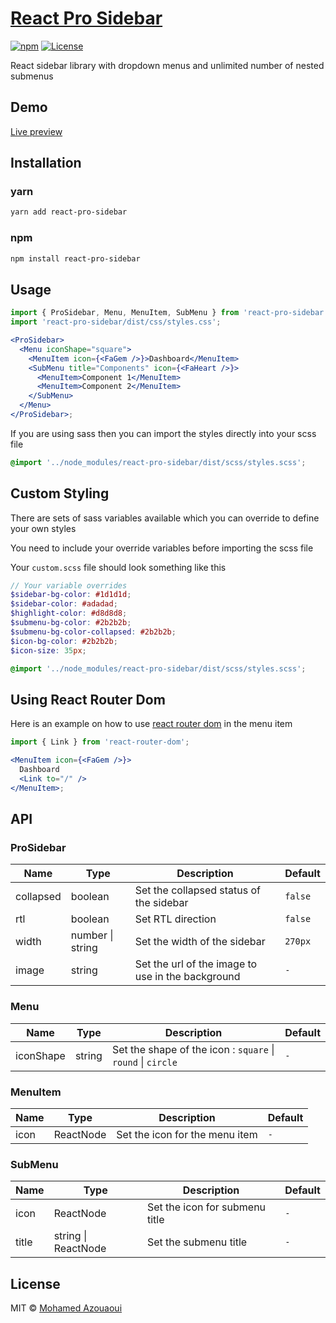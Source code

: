 # [React Pro Sidebar](https://azouaoui-med.github.io/react-pro-sidebar)

[![npm][npm-image]][npm-url] [![License](https://badgen.net/npm/license/react-pro-sidebar)](https://www.npmjs.com/package/react-pro-sidebar)

[npm-image]: https://img.shields.io/npm/v/react-pro-sidebar.svg?style=flat-square
[npm-url]: https://www.npmjs.com/package/react-pro-sidebar

React sidebar library with dropdown menus and unlimited number of nested submenus

## Demo

[Live preview](https://azouaoui-med.github.io/react-pro-sidebar)

## Installation

### yarn

```bash
yarn add react-pro-sidebar
```

### npm

```bash
npm install react-pro-sidebar
```

## Usage

```jsx
import { ProSidebar, Menu, MenuItem, SubMenu } from 'react-pro-sidebar';
import 'react-pro-sidebar/dist/css/styles.css';

<ProSidebar>
  <Menu iconShape="square">
    <MenuItem icon={<FaGem />}>Dashboard</MenuItem>
    <SubMenu title="Components" icon={<FaHeart />}>
      <MenuItem>Component 1</MenuItem>
      <MenuItem>Component 2</MenuItem>
    </SubMenu>
  </Menu>
</ProSidebar>;
```

If you are using sass then you can import the styles directly into your scss file

```scss
@import '../node_modules/react-pro-sidebar/dist/scss/styles.scss';
```

## Custom Styling

There are sets of sass variables available which you can override to define your own styles

You need to include your override variables before importing the scss file

Your `custom.scss` file should look something like this

```scss
// Your variable overrides
$sidebar-bg-color: #1d1d1d;
$sidebar-color: #adadad;
$highlight-color: #d8d8d8;
$submenu-bg-color: #2b2b2b;
$submenu-bg-color-collapsed: #2b2b2b;
$icon-bg-color: #2b2b2b;
$icon-size: 35px;

@import '../node_modules/react-pro-sidebar/dist/scss/styles.scss';
```

## Using React Router Dom

Here is an example on how to use [react router dom](https://github.com/ReactTraining/react-router) in the menu item

```jsx
import { Link } from 'react-router-dom';

<MenuItem icon={<FaGem />}>
  Dashboard
  <Link to="/" />
</MenuItem>;
```

## API

### ProSidebar

<table>
    <thead>
        <tr>
            <th>Name</th>
            <th>Type</th>
            <th>Description</th>
            <th>Default</th>
        </tr>
    </thead>
    <tbody>
        <tr>
            <td>collapsed</td>
            <td>boolean</td>
            <td>Set the collapsed status of the sidebar </td>
            <td><code>false</code></td>
        </tr>
        <tr>
            <td>rtl</td>
            <td>boolean</td>
            <td>Set RTL direction</td>
            <td><code>false</code></td>
        </tr>
        <tr>
            <td>width</td>
            <td>number | string</td>
            <td>Set the width of the sidebar</td>
            <td><code>270px</code></td>
        </tr>
        <tr>
            <td>image</td>
            <td>string</td>
            <td>Set the url of the image to use in the background</td>
            <td><code>-</code></td>
        </tr>
    </tbody>
</table>

### Menu

<table>
    <thead>
        <tr>
            <th>Name</th>
            <th>Type</th>
            <th>Description</th>
            <th>Default</th>
        </tr>
    </thead>
     <tbody>
        <tr>
            <td>iconShape</td>
            <td>string</td>
            <td>Set the shape of the icon : <code>square</code> | <code>round</code> | <code>circle</code> </td>
            <td><code>-</code></td>
        </tr>  
    </tbody>

</table>

### MenuItem

<table>
    <thead>
        <tr>
            <th>Name</th>
            <th>Type</th>
            <th>Description</th>
            <th>Default</th>
        </tr>
    </thead>
     <tbody>
        <tr>
            <td>icon</td>
            <td>ReactNode</td>
            <td>Set the icon for the menu item </td>
            <td><code>-</code></td>
        </tr>  
    </tbody>

</table>

### SubMenu

<table>
    <thead>
        <tr>
            <th>Name</th>
            <th>Type</th>
            <th>Description</th>
            <th>Default</th>
        </tr>
    </thead>
     <tbody>
        <tr>
            <td>icon</td>
            <td>ReactNode</td>
            <td>Set the icon for submenu title </td>
            <td><code>-</code></td>
        </tr>  
        <tr>
            <td>title</td>
            <td>string | ReactNode</td>
            <td>Set the submenu title </td>
            <td><code>-</code></td>
        </tr>  
    </tbody>

</table>

## License

MIT © [Mohamed Azouaoui](https://azouaoui.netlify.com)
